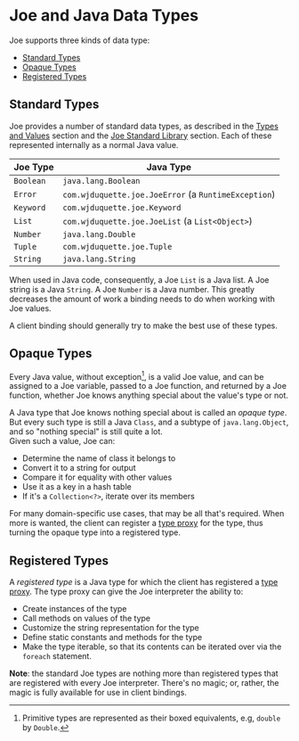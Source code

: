 # Joe and Java Data Types

Joe supports three kinds of data type:

- [Standard Types](#standard-types)
- [Opaque Types](#opaque-types)
- [Registered Types](#registered-types)
 
## Standard Types

Joe provides a number of standard data types, as described in the
[Types and Values](../types.md) section and the 
[Joe Standard Library](../library/pkg.joe.md) section.  Each of these
represented internally as a normal Java value.

| Joe Type  | Java Type                                            |
|-----------|------------------------------------------------------|
| `Boolean` | `java.lang.Boolean`                                  |
| `Error`   | `com.wjduquette.joe.JoeError` (a `RuntimeException`) |
| `Keyword` | `com.wjduquette.joe.Keyword`                         |
| `List`    | `com.wjduquette.joe.JoeList` (a `List<Object>`)      |
| `Number`  | `java.lang.Double`                                   |
| `Tuple`   | `com.wjduquette.joe.Tuple`                           |
| `String`  | `java.lang.String`                                   |

When used in Java code, consequently, a Joe `List` is a Java list.
A Joe string is a Java `String`.  A Joe `Number` is a Java number.
This greatly decreases the amount of work a binding needs to do when
working with Joe values.

A client binding should generally try to make the best use of these
types.

## Opaque Types

Every Java value, without exception[^primitive], is a valid Joe value, and 
can be assigned to a Joe variable, passed to a Joe function, and returned 
by a Joe function, whether Joe knows anything special about the value's
type or not.

A Java type that Joe knows nothing special about is called an *opaque type*.
But every such type is still a Java `Class`, and a subtype of 
`java.lang.Object`, and so "nothing special" is still quite a lot.  
Given such a value, Joe can:

- Determine the name of class it belongs to
- Convert it to a string for output
- Compare it for equality with other values
- Use it as a key in a hash table
- If it's a `Collection<?>`, iterate over its members

For many domain-specific use cases, that may be all that's required.
When more is wanted, the client can register a 
[type proxy](registered_types.md) for the type, thus turning the opaque
type into a registered type.

## Registered Types

A *registered type* is a Java type for which the client has registered
a [type proxy](registered_types.md). The type proxy can give the Joe 
interpreter the ability to:

- Create instances of the type
- Call methods on values of the type
- Customize the string representation for the type
- Define static constants and methods for the type
- Make the type iterable, so that its contents can be iterated over via
  the `foreach` statement.

**Note**: the standard Joe types are nothing more than registered types
that are registered with every Joe interpreter.  There's no magic; or,
rather, the magic is fully available for use in client bindings.


[^primitive]: Primitive types are represented as their boxed equivalents,
e.g, `double` by `Double`.
